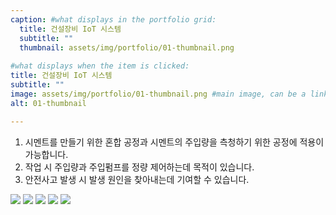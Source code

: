```yaml
---
caption: #what displays in the portfolio grid:
  title: 건설장비 IoT 시스템
  subtitle: ""
  thumbnail: assets/img/portfolio/01-thumbnail.png
  
#what displays when the item is clicked:
title: 건설장비 IoT 시스템
subtitle: ""
image: assets/img/portfolio/01-thumbnail.png #main image, can be a link or a file in assets/img/portfolio
alt: 01-thumbnail

---
```

1. 시멘트를 만들기 위한 혼합 공정과 시멘트의 주입량을 측청하기 위한 공정에 적용이 가능합니다.
2. 작업 시 주입량과 주입펌프를 정량 제어하는데 목적이 있습니다.
3. 안전사고 발생 시 발생 원인을 찾아내는데 기여할 수 있습니다.

![](assets/img/portofolio/01/01-article.png)
![](assets/img/portofolio/01/02-article.png)
![](assets/img/portofolio/01/03-article.png)
![](assets/img/portofolio/01/04-article.png)
![](assets/img/portofolio/01/05-article.png)

